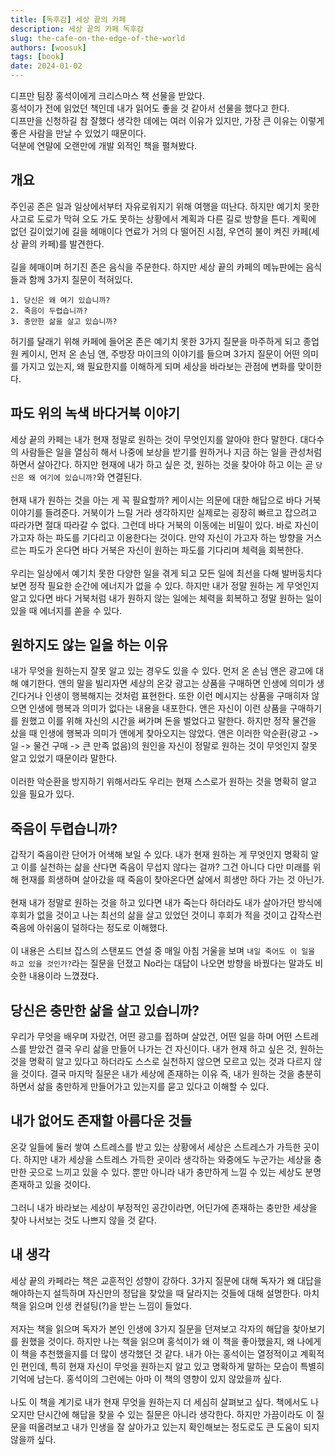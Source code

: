 ```yaml
---
title: [독후감] 세상 끝의 카페 
description: 세상 끝의 카페 독후감
slug: the-cafe-on-the-edge-of-the-world
authors: [woosuk]
tags: [book]
date: 2024-01-02
---
```

디프만 팀장 홍석이에게 크리스마스 책 선물을 받았다. <br/>
홍석이가 전에 읽었던 책인데 내가 읽어도 좋을 것 같아서 선물을 했다고 한다.<br/>
디프만을 신청하길 참 잘했다 생각한 데에는 여러 이유가 있지만, 가장 큰 이유는 이렇게 좋은 사람을 만날 수 있었기 때문이다. <br/>
덕분에 연말에 오랜만에 개발 외적인 책을 펼쳐봤다.
<!-- truncate -->

## 개요
주인공 존은 일과 일상에서부터 자유로워지기 위해 여행을 떠난다. 하지만 예기치 못한 사고로 도로가 막혀 오도 가도 못하는 상황에서 계획과 다른 길로 방향을 튼다. 
계획에 없던 길이었기에 길을 헤매이다 연료가 거의 다 떨어진 시점, 우연히 불이 켜진 카페(세상 끝의 카페)를 발견한다. <br/>
<br/>
길을 헤매이며 허기진 존은 음식을 주문한다. 하지만 세상 끝의 카페의 메뉴판에는 음식들과 함께 3가지 질문이 적혀있다.
```text
1. 당신은 왜 여기 있습니까?
2. 죽음이 두렵습니까?
3. 충만한 삶을 살고 있습니까?
```
허기를 달래기 위해 카페에 들어온 존은 예기치 못한 3가지 질문을 마주하게 되고 종업원 케이시, 먼저 온 손님 앤, 주방장 마이크의 이야기를 들으며 3가지 질문이 어떤 의미를 가지고 있는지, 왜 필요한지를 이해하게 되며 세상을 바라보는 관점에 변화를 맞이한다.
## 파도 위의 녹색 바다거북 이야기
세상 끝의 카페는 내가 현재 정말로 원하는 것이 무엇인지를 알아야 한다 말한다. 대다수의 사람들은 일을 열심히 해서 나중에 보상을 받기를 원하거나 지금 하는 일을 관성처럼 하면서 살아간다. 하지만 현재에 내가 하고 싶은 것, 원하는 것을 찾아야 하고 이는 곧 `당신은 왜 여기에 있습니까?`와 연결된다.</br>
</br>
현재 내가 원하는 것을 아는 게 꼭 필요할까? 케이시는 의문에 대한 해답으로 바다 거북 이야기를 들려준다. 거북이가 느릴 거라 생각하지만 실제로는 굉장히 빠르고 잡으려고 따라가면 절대 따라갈 수 없다. 그런데 바다 거북의 이동에는 비밀이 있다. 바로 자신이 가고자 하는 파도를 기다리고 이용한다는 것이다. 만약 자신이 가고자 하는 방향을 거스르는 파도가 온다면 바다 거북은 자신이 원하는 파도를 기다리며 체력을 회복한다.</br>
</br>
우리는 일상에서 예기치 못한 다양한 일을 겪게 되고 모든 일에 최선을 다해 발버둥치다 보면 정작 필요한 순간에 에너지가 없을 수 있다. 하지만 내가 정말 원하는 게 무엇인지 알고 있다면 바다 거북처럼 내가 원하지 않는 일에는 체력을 회복하고 정말 원하는 일이 있을 때 에너지를 쏟을 수 있다.


## 원하지도 않는 일을 하는 이유
내가 무엇을 원하는지 잘못 알고 있는 경우도 있을 수 있다. 먼저 온 손님 앤은 광고에 대해 얘기한다. 앤의 말을 빌리자면 세상의 온갖 광고는 상품을 구매하면 인생에 의미가 생긴다거나 인생이 행복해지는 것처럼 표현한다. 또한 이런 메시지는 상품을 구매히자 않으면 인생에 행복과 의미가 없다는 내용을 내포한다.
앤은 자신이 이런 상품을 구매하기를 원했고 이를 위해 자신의 시간을 써가며 돈을 벌었다고 말한다. 하지만 정작 물건을 샀을 때 인생에 행복과 의미가 앤에게 찾아오지는 않았다. 앤은 이러한 악순환(광고 -> 일 -> 물건 구매 -> 큰 만족 없음)의 원인을 자신이 정말로 원하는 것이 무엇인지 잘못 알고 있었기 때문이라 말한다. </br>
</br>
이러한 악순환을 방지하기 위해서라도 우리는 현재 스스로가 원하는 것을 명확히 알고 있을 필요가 있다.

## 죽음이 두렵습니까?
갑작기 죽음이란 단어가 어색해 보일 수 있다. 내가 현재 원하는 게 무엇인지 명확히 알고 이를 실천하는 삶을 산다면 죽음이 무섭지 않다는 걸까? 그건 아니다 다만 미래를 위해 현재를 희생하며 살아갔을 때 죽음이 찾아온다면 삶에서 희생만 하다 가는 것 아닌가.</br>
</br>
현재 내가 정말로 원하는 것을 하고 있다면 내가 죽는다 하더라도 내가 살아가던 방식에 후회가 없을 것이고 나는 최선의 삶을 살고 있었던 것이니 후회가 적을 것이고 갑작스런 죽음에 아쉬움이 덜하다는 정도로 이해했다. </br>
</br>
이 내용은 스티브 잡스의 스탠포드 연설 중 매일 아침 거울을 보며 `내일 죽어도 이 일을 하고 있을 것인가?`라는 질문을 던졌고 No라는 대답이 나오면 방향을 바꿨다는 말과도 비슷한 내용이라 느꼈졌다.

## 당신은 충만한 삶을 살고 있습니까?
우리가 무엇을 배우며 자랐건, 어떤 광고를 접하며 살았건, 어떤 일을 하며 어떤 스트레스를 받았건 결국 우리 삶을 만들어 나가는 건 자신이다. 내가 현재 하고 싶은 것, 원하는 것을 명확히 알고 있다고 하더라도 스스로 실천하지 않으면 모르고 있는 것과 다르지 않을 것이다. 결국 마지막 질문은 내가 세상에 존재하는 이유 즉, 내가 원하는 것을 충분히 하면서 삶을 충만하게 만들어가고 있는지를 묻고 있다고 이해할 수 있다.

## 내가 없어도 존재할 아름다운 것들
온갖 일들에 둘러 쌓여 스트레스를 받고 있는 상황에서 세상은 스트레스가 가득한 곳이다. 하지만 내가 세상을 스트레스 가득한 곳이라 생각하는 와중에도 누군가는 세상을 충만한 곳으로 느끼고 있을 수 있다. 뿐만 아니라 내가 충만하게 느낄 수 있는 세상도 분명 존재하고 있을 것이다.</br>
</br>
그러니 내가 바라보는 세상이 부정적인 공간이라면, 어딘가에 존재하는 충만한 세상을 찾아 나서보는 것도 나쁘지 않을 것 같다.


## 내 생각
세상 끝의 카페라는 책은 교훈적인 성향이 강하다. 3가지 질문에 대해 독자가 왜 대답을 해야하는지 설득하며 자신만의 정답을 찾았을 때 달라지는 것들에 대해 설명한다. 마치 책을 읽으며 인생 컨설팅(?)을 받는 느낌이 들었다. </br>
</br>
저자는 책을 읽으며 독자가 본인 인생에 3가지 질문을 던져보고 각자의 해답을 찾아보기를 원했을 것이다. 하지만 나는 책을 읽으며 홍석이가 왜 이 책을 좋아했을지, 왜 나에게 이 책을 추천했을지를 더 많이 생각했던 것 같다.
내가 아는 홍석이는 열정적이고 계획적인 편인데, 특히 현재 자신이 무엇을 원하는지 알고 있고 명확하게 말하는 모습이 특별히 기억에 남는다. 홍석이의 그런에는 아마 이 책의 영향이 있지 않았을까 싶다. </br>
</br>
나도 이 책을 계기로 내가 현재 무엇을 원하는지 더 세심히 살펴보고 싶다. 책에서도 나오지만 단시간에 해답을 찾을 수 있는 질문은 아니라 생각한다. 하지만 가끔이라도 이 질문을 떠올려보고 내가 인생을 잘 살아가고 있는지 확인해보는 정도로도 큰 도움이 되지 않을까 싶다.

